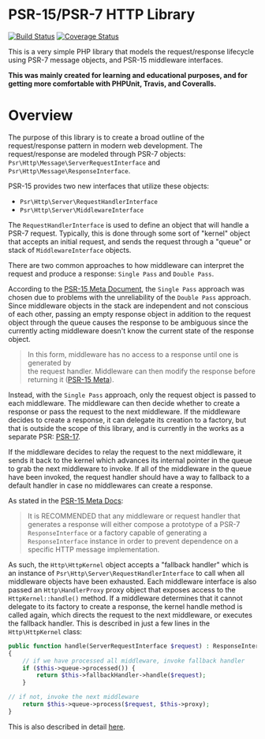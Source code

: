 # PSR-15/PSR-7 HTTP Library
[![Build Status](https://travis-ci.org/timothyfisherdev/routing.svg?branch=master)](https://travis-ci.org/timothyfisherdev/routing) [![Coverage Status](https://coveralls.io/repos/github/timothyfisherdev/routing/badge.svg?branch=master)](https://coveralls.io/github/timothyfisherdev/routing?branch=master)

This is a very simple PHP library that models the request/response lifecycle using PSR-7 message objects, and PSR-15 middleware interfaces.

**This was mainly created for learning and educational purposes, and for getting more comfortable with PHPUnit, Travis, and Coveralls.**


# Overview
The purpose of this library is to create a broad outline of the request/response pattern in modern web development. The request/response are modeled through PSR-7 objects: `Psr\Http\Message\ServerRequestInterface` and `Psr\Http\Message\ResponseInterface`.

PSR-15 provides two new interfaces that utilize these objects:

 - `Psr\Http\Server\RequestHandlerInterface`
 - `Psr\Http\Server\MiddlewareInterface`

The `RequestHandlerInterface` is used to define an object that will handle a PSR-7 request. Typically, this is done through some sort of "kernel" object that accepts an initial request, and sends the request through a "queue" or stack of `MiddlewareInterface` objects.

There are two common approaches to how middleware can interpret the request and produce a response: `Single Pass` and `Double Pass`.

According to the [PSR-15 Meta Document](https://www.php-fig.org/psr/psr-15/meta/#5-middleware-approaches), the `Single Pass` approach was chosen due to problems with the unreliability of the `Double Pass` approach. Since middleware objects in the stack are independent and not conscious of each other, passing an empty response object in addition to the request object through the queue causes the response to be ambiguous since the currently acting middleware doesn't know the current state of the response object.

>In this form, middleware has no access to a response until one is generated by  
the request handler. Middleware can then modify the response before returning it ([PSR-15 Meta](https://www.php-fig.org/psr/psr-15/meta/#52-single-pass-lambda)).

Instead, with the `Single Pass` approach, only the request object is passed to each middleware. The middleware can then decide whether to create a response or pass the request to the next middleware. If the middleware decides to create a response, it can delegate its creation to a factory, but that is outside the scope of this library, and is currently in the works as a separate PSR: [PSR-17](https://www.php-fig.org/psr/#draft).

If the middleware decides to relay the request to the next middleware, it sends it back to the kernel which advances its internal pointer in the queue to grab the next middleware to invoke. If all of the middleware in the queue have been invoked, the request handler should have a way to fallback to a default handler in case no middlewares can create a response.

As stated in the [PSR-15 Meta Docs](https://www.php-fig.org/psr/psr-15/#13-generating-responses):
>It is RECOMMENDED that any middleware or request handler that generates a response will either compose a prototype of a PSR-7 `ResponseInterface` or a factory capable of generating a `ResponseInterface` instance in order to prevent dependence on a specific HTTP message implementation.

As such, the `Http\HttpKernel` object accepts a "fallback handler" which is an instance of `Psr\Http\Server\RequestHandlerInterface` to call when all middleware objects have been exhausted. Each middleware interface is also passed an `Http\HandlerProxy` proxy object that exposes access to the `HttpKernel::handle()` method. If a middleware determines that it cannot delegate to its factory to create a response, the kernel handle method is called again, which directs the request to the next middleware, or executes the fallback handler. This is described in just a few lines in the `Http\HttpKernel` class:

```php
public function handle(ServerRequestInterface $request) : ResponseInterface
{
    // if we have processed all middleware, invoke fallback handler
	if ($this->queue->processed()) {
		return $this->fallbackHandler->handle($request);
	}

// if not, invoke the next middleware
	return $this->queue->process($request, $this->proxy);
}
```

This is also described in detail [here](https://www.php-fig.org/psr/psr-15/meta/#queue-based-request-handler).
